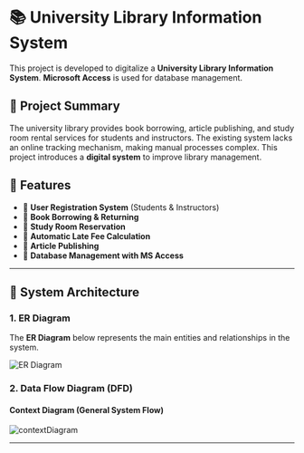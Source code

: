# 📚 University Library Information System

This project is developed to digitalize a **University Library Information System**. **Microsoft Access** is used for database management.  

## 📌 Project Summary

The university library provides book borrowing, article publishing, and study room rental services for students and instructors. The existing system lacks an online tracking mechanism, making manual processes complex. This project introduces a **digital system** to improve library management.  

## 🚀 Features

- 📌 **User Registration System** (Students & Instructors)
- 📌 **Book Borrowing & Returning**
- 📌 **Study Room Reservation**
- 📌 **Automatic Late Fee Calculation**
- 📌 **Article Publishing**
- 📌 **Database Management with MS Access**


---

## 📌 System Architecture

### 1. ER Diagram

The **ER Diagram** below represents the main entities and relationships in the system.

![ER Diagram](https://github.com/user-attachments/assets/0e5e26c5-1de6-42a8-ae2e-4c80354c2df8)


### 2. Data Flow Diagram (DFD)

#### **Context Diagram** (General System Flow)

![contextDiagram](https://github.com/user-attachments/assets/2202b300-c4e9-47e3-bde9-055d14981042)

---

